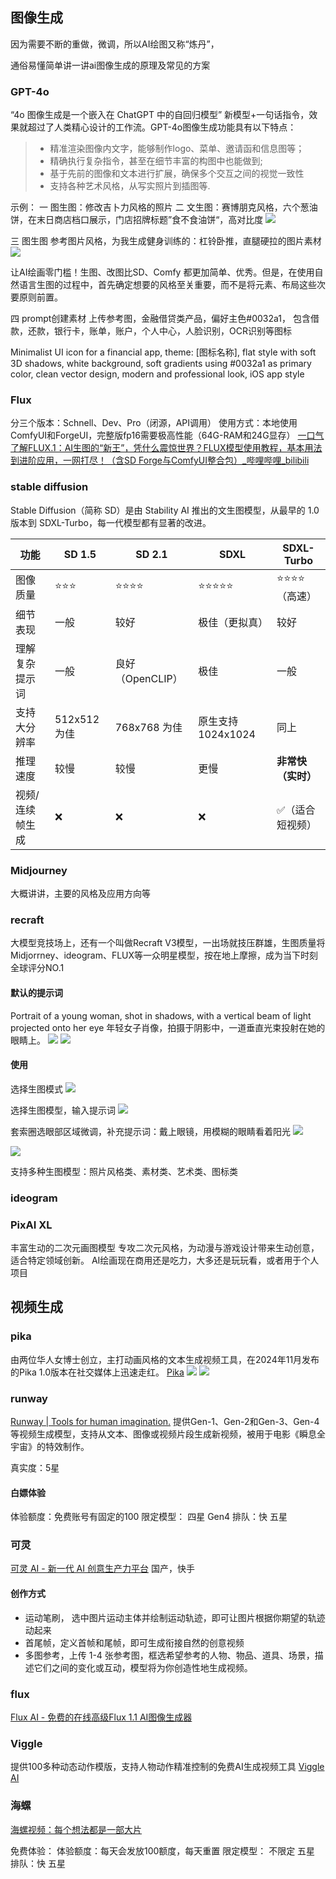 
## 图像生成
因为需要不断的重做，微调，所以AI绘图又称“炼丹”，

通俗易懂简单讲一讲ai图像生成的原理及常见的方案


### GPT-4o
“4o 图像生成是一个嵌入在 ChatGPT 中的自回归模型”
新模型+一句话指令，效果就超过了人类精心设计的工作流。GPT-4o图像生成功能具有以下特点：
>- 精准渲染图像内文字，能够制作logo、菜单、邀请函和信息图等；
> - 精确执行复杂指令，甚至在细节丰富的构图中也能做到;
> - 基于先前的图像和文本进行扩展，确保多个交互之间的视觉一致性
> - 支持各种艺术风格，从写实照片到插图等.

示例：
一   图生图：修改吉卜力风格的照片
二  文生图：赛博朋克风格，六个葱油饼，在末日商店档口展示，门店招牌标题”食不食油饼“，高对比度
![](../../static/docs/Pasted%20image%2020250415141921.png)

三 图生图 参考图片风格，为我生成健身训练的：杠铃卧推，直腿硬拉的图片素材
![](../../static/docs/Pasted%20image%2020250415142551.png)

让AI绘画零门槛！生图、改图比SD、Comfy 都更加简单、优秀。但是，在使用自然语言生图的过程中，首先确定想要的风格至关重要，而不是将元素、布局这些次要原则前置。

四 prompt创建素材
上传参考图，金融借贷类产品，偏好主色#0032a1， 包含借款，还款，银行卡，账单，账户，个人中心，人脸识别，OCR识别等图标

Minimalist UI icon for a financial app, theme: [图标名称], flat style with soft 3D shadows, white background, soft gradients using #0032a1 as primary color, clean vector design, modern and professional look, iOS app style

### Flux
分三个版本：Schnell、Dev、Pro（闭源，API调用）
使用方式：本地使用ComfyUI和ForgeUI，完整版fp16需要极高性能（64G-RAM和24G显存）
[一口气了解FLUX.1：AI生图的“新王”，凭什么震惊世界？FLUX模型使用教程，基本用法到进阶应用，一网打尽！（含SD Forge与ComfyUI整合包）\_哔哩哔哩\_bilibili](https://www.bilibili.com/video/BV1UytNexEUk/)

### stable diffusion
Stable Diffusion（简称 SD）是由 Stability AI 推出的文生图模型，从最早的 1.0 版本到 SDXL-Turbo，每一代模型都有显著的改进。

| 功能       | SD 1.5     | SD 2.1       | SDXL           | SDXL-Turbo  |
| -------- | ---------- | ------------ | -------------- | ----------- |
| 图像质量     | ⭐⭐⭐        | ⭐⭐⭐⭐         | ⭐⭐⭐⭐⭐          | ⭐⭐⭐⭐（高速）    |
| 细节表现     | 一般         | 较好           | 极佳（更拟真）        | 较好          |
| 理解复杂提示词  | 一般         | 良好（OpenCLIP） | 极佳             | 一般          |
| 支持大分辨率   | 512x512 为佳 | 768x768 为佳   | 原生支持 1024x1024 | 同上          |
| 推理速度     | 较慢         | 较慢           | 更慢             | **非常快（实时）** |
| 视频/连续帧生成 | ❌          | ❌            | ❌              | ✅（适合短视频）    |

### Midjourney
大概讲讲，主要的风格及应用方向等

### recraft
大模型竞技场上，还有一个叫做Recraft V3模型，一出场就技压群雄，生图质量将Midjorrney、ideogram、FLUX等一众明星模型，按在地上摩擦，成为当下时刻全球评分NO.1

#### 默认的提示词
Portrait of a young woman, shot in shadows, with a vertical beam of light projected onto her eye
年轻女子肖像，拍摄于阴影中，一道垂直光束投射在她的眼睛上。
![](../../static/docs/Pasted%20image%2020250415145810.png)
![](../../static/docs/Pasted%20image%2020250415145822.png)


#### 使用
选择生图模式
![](../../static/docs/Pasted%20image%2020250415150304.png)

选择生图模型，输入提示词
![](../../static/docs/Pasted%20image%2020250415152336.png)

套索圈选眼部区域微调，补充提示词：戴上眼镜，用模糊的眼睛看着阳光
![](../../static/docs/Pasted%20image%2020250415153123.png)

![](../../static/docs/Pasted%20image%2020250415153250.png)

支持多种生图模型：照片风格类、素材类、艺术类、图标类

### ideogram

### PixAI XL
丰富生动的二次元画图模型
专攻二次元风格，为动漫与游戏设计带来生动创意，适合特定领域创新。
AI绘画现在商用还是吃力，大多还是玩玩看，或者用于个人项目


## 视频生成

### pika
由两位华人女博士创立，主打动画风格的文本生成视频工具，在2024年11月发布的Pika 1.0版本在社交媒体上迅速走红。
[Pika](https://pika.art/)
![](../../static/docs/Pasted%20image%2020250414111720.png)
![](../../static/docs/Pasted%20image%2020250414111750.png)


### runway

[Runway | Tools for human imagination.](https://runwayml.com/)
提供Gen-1、Gen-2和Gen-3、Gen-4等视频生成模型，支持从文本、图像或视频片段生成新视频，被用于电影《瞬息全宇宙》的特效制作。

真实度：5星

#### 白嫖体验
体验额度：免费账号有固定的100
限定模型： 四星 Gen4
排队：快 五星


### 可灵
[可灵 AI - 新一代 AI 创意生产力平台](https://www.klingai.com/cn/)
国产，快手
#### 创作方式
- 运动笔刷， 选中图片运动主体并绘制运动轨迹，即可让图片根据你期望的轨迹动起来
- 首尾帧，定义首帧和尾帧，即可生成衔接自然的创意视频
- 多图参考，上传 1-4 张参考图，框选希望参考的人物、物品、道具、场景，描述它们之间的变化或互动，模型将为你创造性地生成视频。

### flux
[Flux AI - 免费的在线高级Flux 1.1 AI图像生成器](https://flux-ai.io/cn/)


### Viggle
提供100多种动态动作模版，支持人物动作精准控制的免费AI生成视频工具
[Viggle AI](https://viggle.ai/home)

### 海螺
[海螺视频：每个想法都是一部大片](https://hailuoai.com/video)

免费体验：
体验额度：每天会发放100额度，每天重置
限定模型： 不限定 五星
排队：快 五星

